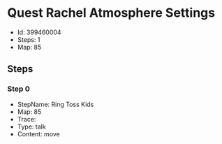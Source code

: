 # Quest Rachel Atmosphere Settings

- Id: 399460004
- Steps: 1
- Map: 85

## Steps

### Step 0
- StepName:  Ring Toss Kids
- Map:  85
- Trace:  
- Type:  talk
- Content:  move


